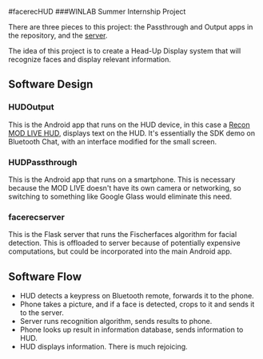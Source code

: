 #facerecHUD
###WINLAB Summer Internship Project

There are three pieces to this project: the Passthrough and Output apps in the repository, and the [server](https://github.com/revansopher/facerecserver).

The idea of this project is to create a Head-Up Display system that will recognize faces and display relevant information.

## Software Design
### HUDOutput
This is the Android app that runs on the HUD device, in this case a [Recon MOD LIVE HUD](http://www.reconinstruments.com/products/snow-heads-up-display), displays text on the HUD. It's essentially the SDK demo on Bluetooth Chat, with an interface modified for the small screen.
### HUDPassthrough
This is the Android app that runs on a smartphone. This is necessary because the MOD LIVE doesn't have its own camera or networking, so switching to something like Google Glass would eliminate this need.
### facerecserver
This is the Flask server that runs the Fischerfaces algorithm for facial detection. This is offloaded to server because of potentially expensive computations, but could be incorporated into the main Android app.

## Software Flow
* HUD detects a keypress on Bluetooth remote, forwards it to the phone.
* Phone takes a picture, and if a face is detected, crops to it and sends it to the server.
* Server runs recognition algorithm, sends results to phone.
* Phone looks up result in information database, sends information to HUD.
* HUD displays information. There is much rejoicing.
